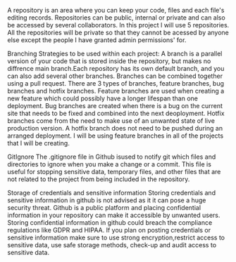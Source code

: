 A repository is an area where you can keep your code, files and each file's editing records.
Repositories can be public, internal or private and can also be accessed by several collaborators.
In this project I will use 5 repositories. All the repositories will be private so that they cannot be acessed by anyone else except the people I have granted admin permissions' for.


Branching Strategies to be used within each project:
A branch is a parallel version of your code that is stored inside the repository, but makes no diffrence main branch.Each repository has its  own default branch, and you can also add several other branches. Branches can be combined together using a pull request. There are 3 types of branches, feature branches, bug branches and hotfix branches. Feature branches are used when creating a new feature which could possibly have a longer lifespan than one deployment. Bug branches are created when there is a bug on the current site that needs to be fixed and combined into the next deoployment. Hotfix branches come from the need to make use of an unwanted state of live production version. A hotfix branch does not need to be pushed during an arranged deployment. I will be using feature branches in all of the projects that I will be creating.

GitIgnore
The .gitignore file in Github isused to notify git which files and directories to ignore when you make a change or a commit. This file is useful for stopping sensitive data, temporary files, and other files that are not related to the project from being included in the repository.

Storage of credentials and sensitive information
Storing credentials and sensitive information in github is not advised as it it can pose a huge security threat. Github is a public platform  and placing confidential information in your repository can make it accessible by unwanted users. Storing confidential information in github could breach the compliance regulations like GDPR and HIPAA.
If you plan on posting credentials or sensitive information make sure to use strong encryption,restrict access to sensitive data, use safe storage methods, check-up and audit access to sensitive data. 
